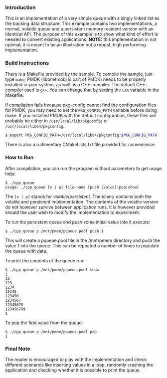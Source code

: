 ### Introduction

This is an implementation of a very simple queue with a singly linked list as
the backing data structure. This example contains two implementations,
a normal, volatile queue and a persistent memory resident version with an
identical API. The purpose of this example is to show what kind of effort is
needed to convert existing applications. **NOTE:** this implementation in not
optimal, it is meant to be an illustration not a robust, high performing
implementation. 

### Build Instructions

There is a Makefile provided by the sample. To compile the sample, just type
`make`; PMDK (libpmemobj is part of PMDK) needs to be properly installed in
your system, as well as a C++ compiler. The default C++ compiler used is `g++`.
You can change that by setting the `CXX` variable in the Makefile.

If compilation fails because pkg-config cannot find the configuration files
for PMDK, you may need to set the `PKG_CONFIG_PATH` variable before doing make.
If you installed PMDK with the default configuration, these files will probably
be either in `/usr/local/lib/pkgconfig` or `/usr/local/lib64/pkgconfig`.

```bash
$ export PKG_CONFIG_PATH=/usr/local/lib64/pkgconfig:$PKG_CONFIG_PATH
```

There is also a rudimentary CMakeLists.txt file provided for convenience.

### How to Run

After compilation, you can run the program without parameters to get usage help:

```
$ ./cpp_queue
usage: ./cpp_queue [v | p] file-name [push [value]|pop|show]
```

The `[v | p]` stands for *volatile*/*persistent*. The binary contains both the
volatile and persistent implementation. The contents of the volatile version
do not however survive between application runs. It is however provided should
the user wish to modify the implementation to experiment.

To run the persistent queue and push some initial value into it execute:

```
$ ./cpp_queue p /mnt/pmem/pqueue.pool push 1
```

This will create a pqueue.pool file in the /mnt/pmem directory and push the value
1 into the queue. This can be repeated a number of times to populate the queue with
data.

To print the contents of the queue run:

```
$ ./cpp_queue p /mnt/pmem/pqueue.pool show
1
12
123
1234
12345
123456
1234567
12345678
123456789
1
```

To pop the first value from the queue:

```
$ ./cpp_queue p /mnt/pmem/pqueue.pool pop
1
```

### Final Note

The reader is encouraged to play with the implementation and check different scenarios
like inserting values in a loop, randomly crashing the application and checking whether
it is possible to print the queue.